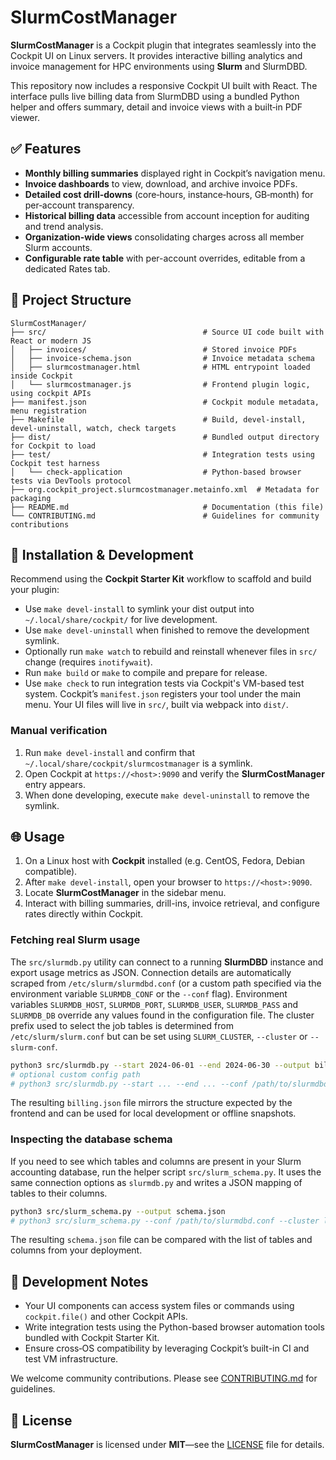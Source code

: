 # SlurmCostManager

**SlurmCostManager** is a Cockpit plugin that integrates seamlessly into the Cockpit UI on Linux servers. It provides interactive billing analytics and invoice management for HPC environments using **Slurm** and SlurmDBD.

This repository now includes a responsive Cockpit UI built with React.  The interface pulls live billing data from SlurmDBD using a bundled Python helper and offers summary, detail and invoice views with a built‑in PDF viewer.

## ✅ Features

- **Monthly billing summaries** displayed right in Cockpit’s navigation menu.
- **Invoice dashboards** to view, download, and archive invoice PDFs.
- **Detailed cost drill-downs** (core‑hours, instance‑hours, GB‑month) for per‑account transparency.
- **Historical billing data** accessible from account inception for auditing and trend analysis.
- **Organization-wide views** consolidating charges across all member Slurm accounts.
- **Configurable rate table** with per-account overrides, editable from a dedicated Rates tab.


## 📁 Project Structure

```text
SlurmCostManager/
├── src/                                   # Source UI code built with React or modern JS
│   ├── invoices/                          # Stored invoice PDFs
│   ├── invoice-schema.json                # Invoice metadata schema
│   ├── slurmcostmanager.html              # HTML entrypoint loaded inside Cockpit
│   └── slurmcostmanager.js                # Frontend plugin logic, using cockpit APIs
├── manifest.json                          # Cockpit module metadata, menu registration
├── Makefile                               # Build, devel-install, devel-uninstall, watch, check targets
├── dist/                                  # Bundled output directory for Cockpit to load
├── test/                                  # Integration tests using Cockpit test harness
│   └── check-application                  # Python-based browser tests via DevTools protocol
├── org.cockpit_project.slurmcostmanager.metainfo.xml  # Metadata for packaging
├── README.md                              # Documentation (this file)
└── CONTRIBUTING.md                        # Guidelines for community contributions
```

## 🧰 Installation & Development

Recommend using the **Cockpit Starter Kit** workflow to scaffold and build your plugin:

- Use `make devel-install` to symlink your dist output into `~/.local/share/cockpit/` for live development.
- Use `make devel-uninstall` when finished to remove the development symlink.
- Optionally run `make watch` to rebuild and reinstall whenever files in `src/` change (requires `inotifywait`).
- Run `make build` or `make` to compile and prepare for release.
- Use `make check` to run integration tests via Cockpit's VM-based test system.
Cockpit’s `manifest.json` registers your tool under the main menu. Your UI files will live in `src/`, built via webpack into `dist/`.

### Manual verification

1. Run `make devel-install` and confirm that `~/.local/share/cockpit/slurmcostmanager` is a symlink.
2. Open Cockpit at `https://<host>:9090` and verify the **SlurmCostManager** entry appears.
3. When done developing, execute `make devel-uninstall` to remove the symlink.

## 🌐 Usage

1. On a Linux host with **Cockpit** installed (e.g. CentOS, Fedora, Debian compatible).
2. After `make devel-install`, open your browser to `https://<host>:9090`.
3. Locate **SlurmCostManager** in the sidebar menu.
4. Interact with billing summaries, drill-ins, invoice retrieval, and configure rates directly within Cockpit.

### Fetching real Slurm usage

The `src/slurmdb.py` utility can connect to a running **SlurmDBD** instance and
export usage metrics as JSON. Connection details are automatically scraped from
`/etc/slurm/slurmdbd.conf` (or a custom path specified via the environment
variable `SLURMDB_CONF` or the `--conf` flag). Environment variables
`SLURMDB_HOST`, `SLURMDB_PORT`, `SLURMDB_USER`, `SLURMDB_PASS` and `SLURMDB_DB`
override any values found in the configuration file. The cluster prefix used to
select the job tables is determined from `/etc/slurm/slurm.conf` but can be set
using `SLURM_CLUSTER`, `--cluster` or `--slurm-conf`.


```bash
python3 src/slurmdb.py --start 2024-06-01 --end 2024-06-30 --output billing.json
# optional custom config path
# python3 src/slurmdb.py --start ... --end ... --conf /path/to/slurmdbd.conf --cluster localcluster
```

The resulting `billing.json` file mirrors the structure expected by the
frontend and can be used for local development or offline snapshots.

### Inspecting the database schema

If you need to see which tables and columns are present in your Slurm
accounting database, run the helper script `src/slurm_schema.py`.  It
uses the same connection options as `slurmdb.py` and writes a JSON
mapping of tables to their columns.

```bash
python3 src/slurm_schema.py --output schema.json
# python3 src/slurm_schema.py --conf /path/to/slurmdbd.conf --cluster localcluster
```

The resulting `schema.json` file can be compared with the list of
tables and columns from your deployment.

## 📝 Development Notes

- Your UI components can access system files or commands using `cockpit.file()` and other Cockpit APIs.
- Write integration tests using the Python-based browser automation tools bundled with Cockpit Starter Kit.
- Ensure cross‑OS compatibility by leveraging Cockpit’s built-in CI and test VM infrastructure.

We welcome community contributions. Please see [CONTRIBUTING.md](CONTRIBUTING.md) for guidelines.

## 📄 License

**SlurmCostManager** is licensed under **MIT**—see the [LICENSE](LICENSE) file for details.
